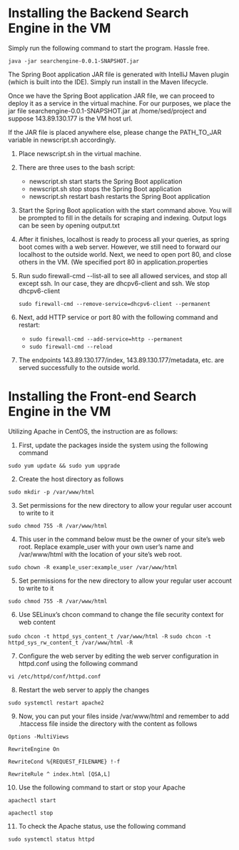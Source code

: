 # Installing the Backend Search Engine in the VM

Simply run the following command to start the program. Hassle free.

```
java -jar searchengine-0.0.1-SNAPSHOT.jar
```

The Spring Boot application JAR file is generated with IntelliJ Maven plugin (which is built into the IDE). Simply run install in the Maven lifecycle.

Once we have the Spring Boot application JAR file, we can proceed to deploy it as a service in the virtual machine. For our purposes, we place the jar file searchengine-0.0.1-SNAPSHOT.jar at /home/sed/project and suppose 143.89.130.177 is the VM host url.

If the JAR file is placed anywhere else, please change the PATH_TO_JAR variable in newscript.sh accordingly.

1. Place newscript.sh in the virtual machine.
2. There are three uses to the bash script:
   - newscript.sh start starts the Spring Boot application
   - newscript.sh stop stops the Spring Boot application
   - newscript.sh restart bash restarts the Spring Boot application
3. Start the Spring Boot application with the start command above. You will be prompted to fill in the details for scraping and indexing. Output logs can be seen by opening output.txt
4. After it finishes, localhost is ready to process all your queries, as spring boot comes with a web server. However, we still need to forward our localhost to the outside world. Next, we need to open port 80, and close others in the VM. (We specified port 80 in application.properties
5. Run sudo firewall-cmd --list-all to see all allowed services, and stop all except ssh. In our case, they are dhcpv6-client and ssh. We stop dhcpv6-client

   `sudo firewall-cmd --remove-service=dhcpv6-client --permanent`

6. Next, add HTTP service or port 80 with the following command and restart:
   - `sudo firewall-cmd --add-service=http --permanent`
   - `sudo firewall-cmd --reload`
7. The endpoints 143.89.130.177/index, 143.89.130.177/metadata, etc. are served successfully to the outside world.

# Installing the Front-end Search Engine in the VM

Utilizing Apache in CentOS, the instruction are as follows:

1. First, update the packages inside the system using the following command

`sudo yum update && sudo yum upgrade`

2. Create the host directory as follows

`sudo mkdir -p /var/www/html`

3. Set permissions for the new directory to allow your regular user account to write to it

`sudo chmod 755 -R /var/www/html`

4. This user in the command below must be the owner of your site’s web root. Replace example_user with your own user’s name and /var/www/html with the location of your site’s web root.

`sudo chown -R example_user:example_user /var/www/html`

5. Set permissions for the new directory to allow your regular user account to write to it

`sudo chmod 755 -R /var/www/html`

6. Use SELinux’s chcon command to change the file security context for web content

`sudo chcon -t httpd_sys_content_t /var/www/html -R`
`sudo chcon -t httpd_sys_rw_content_t /var/www/html -R`

7. Configure the web server by editing the web server configuration in httpd.conf using the following command

`vi /etc/httpd/conf/httpd.conf`

8. Restart the web server to apply the changes

`sudo systemctl restart apache2`

9. Now, you can put your files inside /var/www/html and remember to add .htaccess file inside the directory with the content as follows

`Options -MultiViews`

`RewriteEngine On`

`RewriteCond %{REQUEST_FILENAME} !-f`

`RewriteRule ^ index.html [QSA,L]`

10. Use the following command to start or stop your Apache

`apachectl start`

`apachectl stop`

11. To check the Apache status, use the following command

`sudo systemctl status httpd`
